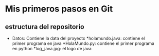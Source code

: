 # Mis primeros pasos en  Git
## estructura del repositorio
* Datos: Contiene la data del proyecto
*holamundo.java: contiene el primer programa en java
*HolaMundo.py: contiene el primer programa en python
*log_java.jpg: el logo de java

